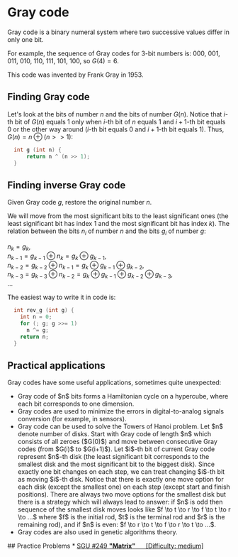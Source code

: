 <!--?title Gray Code-->

# Gray code

Gray code is a binary numeral system where two successive values differ in only one bit. 

For example, the sequence of Gray codes for 3-bit numbers is: 000, 001, 011, 010, 110, 111, 101, 100, so $G(4) = 6$.

This code was invented by Frank Gray in 1953.

## Finding Gray code

Let's look at the bits of number $n$ and the bits of number $G(n)$. Notice that $i$-th bit of $G(n)$ equals 1 only when $i$-th bit of $n$ equals 1 and $i + 1$-th bit equals 0 or the other way around ($i$-th bit equals 0 and $i + 1$-th bit equals 1). Thus, $G(n) = n \oplus (n >> 1)$:  

```cpp
  int g (int n) { 
	  return n ^ (n >> 1); 
  }
```

## Finding inverse Gray code

Given Gray code $g$, restore the original number $n$.

We will move from the most significant bits to the least significant ones (the least significant bit has index 1 and the most significant bit has index $k$). The relation between the bits $n_i$ of number $n$ and the bits $g_i$ of number $g$:

  $n_k = g_k$, <br>
  $n_{k-1} = g_{k-1} \oplus n_k = g_k \oplus g_{k-1}$, <br>
  $n_{k-2} = g_{k-2} \oplus n_{k-1} = g_k \oplus g_{k-1} \oplus g_{k-2}$, <br>
  $n_{k-3} = g_{k-3} \oplus n_{k-2} = g_k \oplus g_{k-1} \oplus g_{k-2} \oplus g_{k-3}$, <br>
  $...$ <br>

The easiest way to write it in code is:

```cpp
  int rev_g (int g) {
    int n = 0;
    for (; g; g >>= 1)
      n ^= g;
    return n;
  }
```

## Practical applications
Gray codes have some useful applications, sometimes quite unexpected:
<ul>
<li>Gray code of $n$ bits forms a Hamiltonian cycle on a hypercube, where each bit corresponds to one dimension. 
</li>
<li>Gray codes are used to minimize the errors in digital-to-analog signals conversion (for example, in sensors). 
</li>
<li>Gray code can be used to solve the Towers of Hanoi problem.
    Let $n$ denote number of disks. Start with Gray code of length $n$ which
    consists of all zeroes ($G(0)$) and move between consecutive Gray codes (from $G(i)$ to $G(i+1)$).
    Let $i$-th bit of current Gray code represent $n$-th disk 
    (the least significant bit corresponds to the smallest disk and the most significant bit to the biggest disk). 
    Since exactly one bit changes on each step, we can treat changing $i$-th bit as moving $i$-th disk.
    Notice that there is exactly one move option for each disk (except the smallest one) on each step (except start and finish positions).
    There are always two move options for the smallest disk but there is a strategy which will always lead to answer:
    if $n$ is odd then sequence of the smallest disk moves looks like $f \to t \to r \to f \to t \to r \to ...$
    where $f$ is the initial rod, $t$ is the terminal rod and $r$ is the remaining rod), and 
    if $n$ is even: $f \to r \to t \to f \to r \to t \to ...$.
</li>
<li>Gray codes are also used in genetic algorithms theory.
</li>
</ul>
## Practice Problems
*   <a href="http://acm.sgu.ru/problem.php?contest=0&problem=249">SGU #249 <b>"Matrix"</b> &nbsp;&nbsp;&nbsp;&nbsp; [Difficulty: medium]</a>


